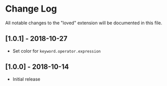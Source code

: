 # Change Log
All notable changes to the "loved" extension will be documented in this file.

## [1.0.1] - 2018-10-27
- Set color for `keyword.operator.expression`

## [1.0.0] - 2018-10-14
- Initial release
